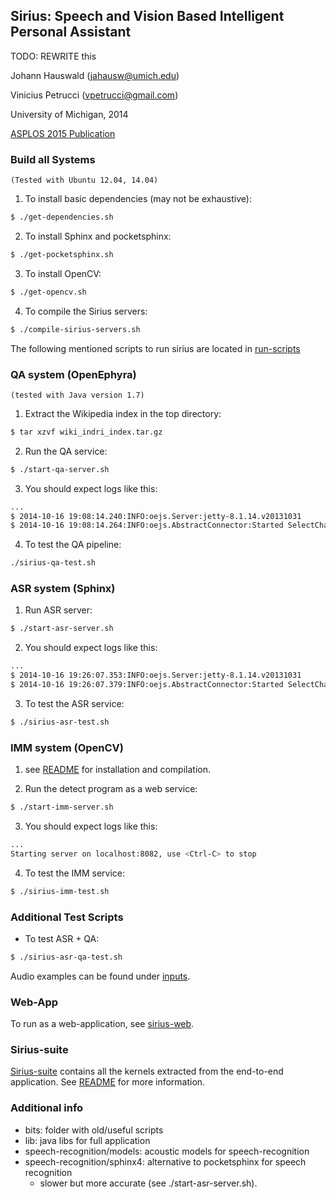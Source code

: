 ## Sirius: Speech and Vision Based Intelligent Personal Assistant

TODO: REWRITE this

Johann Hauswald (jahausw@umich.edu)

Vinicius Petrucci (vpetrucci@gmail.com)

University of Michigan, 2014

[ASPLOS 2015 Publication](http://jasonmars.org/wp-content/papercite-data/pdf/hauswald15asplos.pdf)

### Build all Systems

`(Tested with Ubuntu 12.04, 14.04)`

1) To install basic dependencies (may not be exhaustive):
```bash
$ ./get-dependencies.sh
```
2) To install Sphinx and pocketsphinx:
```bash
$ ./get-pocketsphinx.sh
```
3) To install OpenCV:
```bash
$ ./get-opencv.sh
```
4) To compile the Sirius servers:
```bash
$ ./compile-sirius-servers.sh
```
The following mentioned scripts to run sirius are located in [run-scripts](run-scripts)

### QA system (OpenEphyra)

`(tested with Java version 1.7)`

1) Extract the Wikipedia index in the top directory:
```bash
$ tar xzvf wiki_indri_index.tar.gz
```
2) Run the QA service:
```bash
$ ./start-qa-server.sh
```
3) You should expect logs like this:  
```bash
...
$ 2014-10-16 19:08:14.240:INFO:oejs.Server:jetty-8.1.14.v20131031
$ 2014-10-16 19:08:14.264:INFO:oejs.AbstractConnector:Started SelectChannelConnector@0.0.0.0:8080
```
4) To test the QA pipeline:
```bash
./sirius-qa-test.sh
```

### ASR system (Sphinx)

1) Run ASR server:
```bash
$ ./start-asr-server.sh
```
2) You should expect logs like this:
```bash
...
$ 2014-10-16 19:26:07.353:INFO:oejs.Server:jetty-8.1.14.v20131031
$ 2014-10-16 19:26:07.379:INFO:oejs.AbstractConnector:Started SelectChannelConnector@0.0.0.0:8081
```
3) To test the ASR service:
```bash
$ ./sirius-asr-test.sh
```

### IMM system (OpenCV)

1) see [README](image-matching) for installation and compilation.

2) Run the detect program as a web service:
```bash
$ ./start-imm-server.sh
```
3) You should expect logs like this:
```bash
...
Starting server on localhost:8082, use <Ctrl-C> to stop
```
4) To test the IMM service:
```bash
$ ./sirius-imm-test.sh
```

### Additional Test Scripts

- To test ASR + QA:
```bash
$ ./sirius-asr-qa-test.sh
```

Audio examples can be found under [inputs](inputs).

### Web-App

To run as a web-application, see [sirius-web](sirius-web).

### Sirius-suite

[Sirius-suite](sirius-suite) contains all the kernels extracted from the
end-to-end application. See [README](sirius-suite/README.md) for more information.

### Additional info

- bits: folder with old/useful scripts
- lib: java libs for full application
- speech-recognition/models: acoustic models for speech-recognition
- speech-recognition/sphinx4: alternative to pocketsphinx for speech recognition
    - slower but more accurate (see ./start-asr-server.sh).
